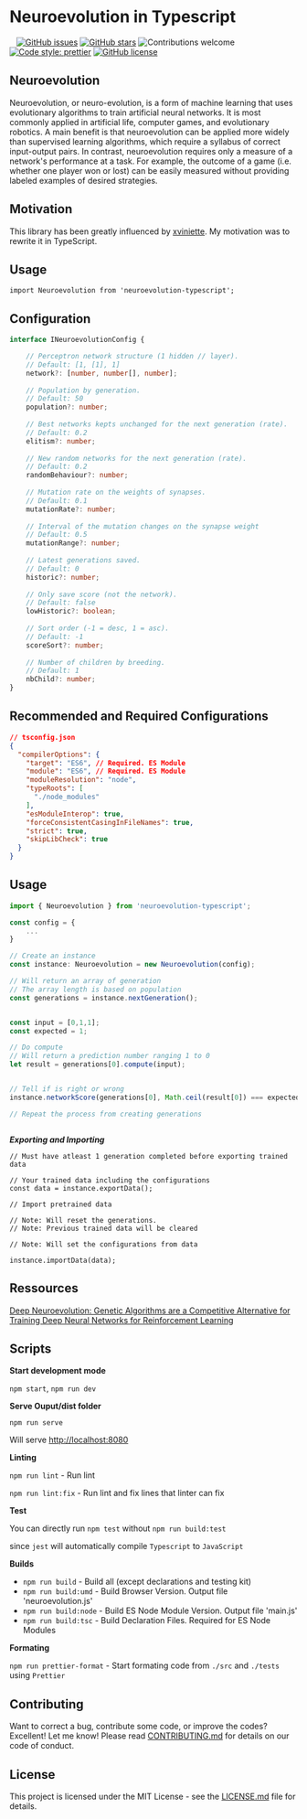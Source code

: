 # Neuroevolution in Typescript

&nbsp;&nbsp;
[![GitHub issues](https://img.shields.io/github/issues/digitsensitive/neuroevolution-typescript.svg)](https://github.com/digitsensitive/neuroevolution-typescript/issues)
[![GitHub stars](https://img.shields.io/github/stars/digitsensitive/neuroevolution-typescript.svg)](https://github.com/digitsensitive/neuroevolution-typescript/stargazers)
![Contributions welcome](https://img.shields.io/badge/contributions-welcome-orange.svg)
[![Code style: prettier](https://img.shields.io/badge/code_style-prettier-ff69b4.svg)](https://github.com/prettier/prettier)
[![GitHub license](https://img.shields.io/github/license/digitsensitive/neuroevolution-typescript.svg)](https://github.com/digitsensitive/neuroevolution-typescript)

## Neuroevolution

Neuroevolution, or neuro-evolution, is a form of machine learning that uses evolutionary algorithms to train artificial neural networks.
It is most commonly applied in artificial life, computer games, and evolutionary robotics. A main benefit is that neuroevolution can be applied more
widely than supervised learning algorithms, which require a syllabus of correct input-output pairs. In contrast, neuroevolution requires only a measure
of a network's performance at a task. For example, the outcome of a game (i.e. whether one player won or lost) can be easily measured without providing
labeled examples of desired strategies.

## Motivation

This library has been greatly influenced by [xviniette](https://github.com/xviniette/FlappyLearning).
My motivation was to rewrite it in TypeScript.

## Usage

`import Neuroevolution from 'neuroevolution-typescript';`

## Configuration

```ts
interface INeuroevolutionConfig {

    // Perceptron network structure (1 hidden // layer).
    // Default: [1, [1], 1]
    network?: [number, number[], number];
    
    // Population by generation.
    // Default: 50
    population?: number;
    
    // Best networks kepts unchanged for the next generation (rate).
    // Default: 0.2
    elitism?: number;
    
    // New random networks for the next generation (rate).
    // Default: 0.2
    randomBehaviour?: number;
    
    // Mutation rate on the weights of synapses.
    // Default: 0.1
    mutationRate?: number;
    
    // Interval of the mutation changes on the synapse weight
    // Default: 0.5
    mutationRange?: number;
    
    // Latest generations saved.
    // Default: 0
    historic?: number;
    
    // Only save score (not the network).
    // Default: false
    lowHistoric?: boolean;
    
    // Sort order (-1 = desc, 1 = asc).
    // Default: -1
    scoreSort?: number;
    
    // Number of children by breeding.
    // Default: 1
    nbChild?: number;
}
```

## Recommended and Required Configurations
```json
// tsconfig.json
{
  "compilerOptions": {
    "target": "ES6", // Required. ES Module
    "module": "ES6", // Required. ES Module
    "moduleResolution": "node",
    "typeRoots": [
      "./node_modules"
    ],
    "esModuleInterop": true,
    "forceConsistentCasingInFileNames": true,
    "strict": true,
    "skipLibCheck": true
  }
}
```

## Usage

```ts
import { Neuroevolution } from 'neuroevolution-typescript';

const config = {
    ...
}

// Create an instance 
const instance: Neuroevolution = new Neuroevolution(config);

// Will return an array of generation
// The array length is based on population
const generations = instance.nextGeneration();


const input = [0,1,1];
const expected = 1;

// Do compute
// Will return a prediction number ranging 1 to 0
let result = generations[0].compute(input);


// Tell if is right or wrong
instance.networkScore(generations[0], Math.ceil(result[0]) === expected);

// Repeat the process from creating generations



```

***Exporting and Importing***

```
// Must have atleast 1 generation completed before exporting trained data

// Your trained data including the configurations
const data = instance.exportData();

// Import pretrained data

// Note: Will reset the generations. 
// Note: Previous trained data will be cleared

// Note: Will set the configurations from data

instance.importData(data);

```


## Ressources

[Deep Neuroevolution: Genetic Algorithms are a Competitive Alternative for
Training Deep Neural Networks for Reinforcement Learning](https://arxiv.org/pdf/1712.06567.pdf)  

## Scripts

__Start development mode__

`npm start`, `npm run dev`

__Serve Ouput/dist folder__

`npm run serve`

Will serve [http://localhost:8080](http://localhost:8080)

__Linting__

`npm run lint` - Run lint

`npm run lint:fix` - Run lint and fix lines that linter can fix

__Test__

You can directly run `npm test` without `npm run build:test`

since `jest` will automatically compile `Typescript` to `JavaScript` 

__Builds__

- `npm run build` - Build all (except declarations and testing kit)
- `npm run build:umd` - Build Browser Version. Output file 'neuroevolution.js'
- `npm run build:node` - Build ES Node Module Version. Output file 'main.js'
- `npm run build:tsc` - Build Declaration Files. Required for ES Node Modules

__Formating__

`npm run prettier-format` - Start formating code from `./src` and `./tests` using `Prettier`

## Contributing

Want to correct a bug, contribute some code, or improve the codes? Excellent! Let me know!
Please read [CONTRIBUTING.md](https://github.com/digitsensitive/neuroevolution-typescript/blob/master/CONTRIBUTING.md) for details on our code of conduct.

## License

This project is licensed under the MIT License - see the [LICENSE.md](https://github.com/digitsensitive/neuroevolution-typescript/blob/master/LICENSE) file for details.
